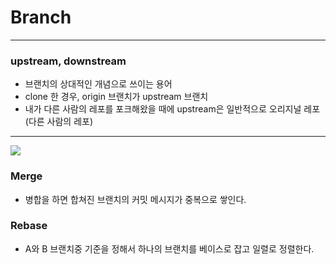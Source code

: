 # Branch
---
### upstream, downstream
* 브랜치의 상대적인 개념으로 쓰이는 용어
* clone 한 경우, origin 브랜치가 upstream 브랜치
* 내가 다른 사람의 레포를 포크해왔을 때에 upstream은 일반적으로 오리지널 레포(다른 사람의 레포)
---
![](https://media.vlpt.us/images/kgh239/post/b889ec37-1ce2-4065-94a5-6aa9591f07a2/image.png)
### Merge
* 병합을 하면 합쳐진 브랜치의 커밋 메시지가 중복으로 쌓인다.
### Rebase
* A와 B 브랜치중 기준을 정해서 하나의 브랜치를 베이스로 잡고 일렬로 정렬한다.
